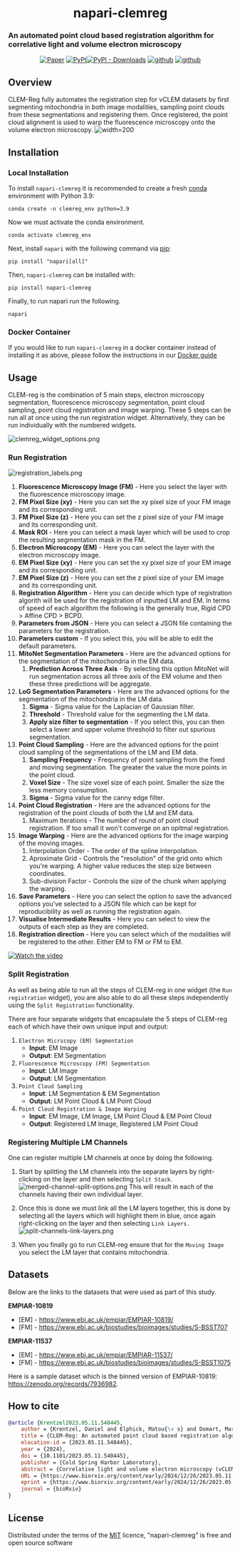 

<h1 align="center">
napari-clemreg

</h1>

### An automated point cloud based registration algorithm for correlative light and volume electron microscopy
<p align="center">
    <a href="https://www.biorxiv.org/content/10.1101/2023.05.11.540445v3"><img alt="Paper" src="https://img.shields.io/badge/paper-bioRxiv-%23b62b39"></a>
    <a href="https://pypi.org/project/napari-clemreg"><img alt="PyPI" src="https://img.shields.io/pypi/v/napari-clemreg.svg?color=green"></a><a href="https://pypistats.org/packages/napari-clemreg"><img alt="PyPI - Downloads" src="https://img.shields.io/pypi/dm/napari-clemreg"></a>
    <a href="https://github.com/krentzd/napari-clemreg/"><img alt="github" src="https://img.shields.io/github/stars/krentzd/napari-clemreg?style=social"></a>
    <a href="https://github.com/krentzd/napari-clemreg/"><img alt="github" src="https://img.shields.io/github/forks/krentzd/napari-clemreg?style=social"></a>
</p>

## Overview
CLEM-Reg fully automates the registration step for vCLEM datasets by first segmenting mitochondria in both image modalities, sampling point
clouds from these segmentations and registering them. Once registered, the point cloud alignment is used to warp the fluorescence microscopy onto the 
volume electron microscopy. 
![width=200](docs%2Fimages%2Fclemreg_algorithm.png)


## Installation
### Local Installation

To install `napari-clemreg` it is recommended to create a fresh [conda] environment with Python 3.9:

```
conda create -n clemreg_env python=3.9
```
Now we must activate the conda environment.

``` 
conda activate clemreg_env
```

Next, install `napari` with the following command via [pip]: 

```
pip install "napari[all]"
```

Then, `napari-clemreg` can be installed with:
```
pip install napari-clemreg
```

Finally, to run napari run the following.
```
napari
```

[//]: # (When installing `napari-clemreg` on a Windows machine, the following error might appear:)

[//]: # (```)

[//]: # (error Microsoft Visual C++ 14.0 is required)

[//]: # (```)

[//]: # (Ensure that [Visual Studios C++ 14.00]&#40;https://visualstudio.microsoft.com/thank-you-downloading-visual-studio/?sku=BuildTools&rel=16&#41; is installed)

### Docker Container
If you would like to run `napari-clemreg` in a docker container instead of installing it as above, please follow the instructions in our [Docker guide](docker_guide.md)

## Usage
CLEM-reg is the combination of 5 main steps, electron microscopy segmentation, fluorescence microscopy segmentation,
point cloud sampling, point cloud registration and image warping. These 5 steps 
can be run all at once using the run registration widget.
Alternatively, they can be run individually with the numbered widgets.

![clemreg_widget_options.png](docs%2Fimages%2Fnapari_dropdown.png)

### Run Registration

![registration_labels.png](docs%2Fimages%2Fclemreg_params.png)

1. **Fluorescence Microscopy Image (FM)** - Here you select the layer with the fluorescence microscopy image.
2. **FM Pixel Size (xy)** - Here you can set the xy pixel size of your FM image and its corresponding unit.
3. **FM Pixel Size (z)** - Here you can set the z pixel size of your FM image and its corresponding unit.
4. **Mask ROI** - Here you can select a mask layer which will be used to crop the resulting segmentation mask in the FM.
5. **Electron Microscopy (EM)** - Here you can select the layer with the electron microscopy image.
6. **EM Pixel Size (xy)** - Here you can set the xy pixel size of your EM image and its corresponding unit.
7. **EM Pixel Size (z)** - Here you can set the z pixel size of your EM image and its corresponding unit.
8. **Registration Algorithm** - Here you can decide which type of registration algorith will be used for the registration of inputted LM and EM. In terms of speed of each algorithm the following is the generally true, Rigid CPD > Affine CPD > BCPD.
9. **Parameters from JSON** - Here you can select a JSON file containing the parameters for the registration.
10. **Parameters custom** - If you select this, you will be able to edit the default parameters.
11. **MitoNet Segmentation Parameters** - Here are the advanced options for the segmentation of the mitochondria in the EM data.
    1. **Prediction Across Three Axis** - By selecting this option MitoNet will run segmentation across all three axis of the EM volume and then these three predictions will be aggregate.
12. **LoG Segmentation Parameters** - Here are the advanced options for the segmentation of the mitochondria in the LM data.
    1. **Sigma** - Sigma value for the Laplacian of Gaussian filter.
    2. **Threshold** - Threshold value for the segmenting the LM data.
    3. **Apply size filter to segmentation** - If you select this, you can then select a lower and upper volume threshold to filter out spurious segmentation.
13. **Point Cloud Sampling** - Here are the advanced options for the point cloud sampling of the segmentations of the LM and EM data.
    1. **Sampling Frequency** - Frequency of point sampling from the fixed and moving segmentation. The greater the value the more points in the point cloud.
    2. **Voxel Size** - The size voxel size of each point. Smaller the size the less memory consumption.
    3. **Sigma** - Sigma value for the canny edge filter.
14. **Point Cloud Registration** - Here are the advanced options for the registration of the point clouds of both the LM and EM data.
    1. Maximum Iterations - The number of round of point cloud registration. If too small it won't converge on an opitmal registration.
15. **Image Warping** - Here are the advanced options for the image warping of the moving images.
    1. Interpolation Order - The order of the spline interpolation.
    2. Aproximate Grid - Controls the "resolution" of the grid onto which you're warping. A higher value reduces the step size between coordinates.
    3. Sub-division Factor - Controls the size of the chunk when applying the warping.
16. **Save Parameters** - Here you can select the option to save the advanced options you've selected to a JSON file which can be kept for reproducibility as well as running the registration again.
17. **Visualise Intermediate Results** - Here you can select to view the outputs of each step as they are completed.
18. **Registration direction** - Here you can select which of the modalities will be registered to the other. Either EM to FM or FM to EM.

[![Watch the video](https://github.com/krentzd/napari-clemreg/blob/krentzd-patch-1/clem_reg_tutorial_thumbnail.png)](https://youtu.be/cypDti0UUwY)

### Split Registration
As well as being able to run all the steps of CLEM-reg in one widget (the `Run registration` widget),
you are also able to do all these steps independently using the `Split Registration` functionality. 

There are four separate widgets that encapsulate the 5 steps of CLEM-reg each of which have
their own unique input and output:
1. `Electron Micrscopy (EM) Segmentation` 
   - **Input**: EM Image
   - **Output**: EM Segmentation
2. `Fluorescence Microscopy (FM) Segmentation`
   - **Input**: LM Image
   - **Output**: LM Segmentation
3. `Point Cloud Sampling`
   - **Input**: LM Segmentation & EM Segmentation
   - **Output**: LM Point Cloud & LM Point Cloud
4. `Point Cloud Registration & Image Warping`
   - **Input**: EM Image, LM Image, LM Point Cloud & EM Point Cloud
   - **Output**: Registered LM Image, Registered LM Point Cloud

### Registering Multiple LM Channels
One can register multiple LM channels at once by doing the following.

1. Start by splitting the LM channels into the separate layers by right-clicking on
the layer and then selecting `Split Stack`.
![merged-channel-split-options.png](docs%2Fimages%2Fmerged-channel-split-options.png)
This will result in each of the channels having their own individual layer. 

2. Once this is done we must link all the LM layers together, this is done 
by selecting all the layers which will highlight them in blue, once again right-clicking
on the layer and then selecting `Link Layers.`
![split-channels-link-layers.png](docs%2Fimages%2Fsplit-channels-link-layers.png)

3. When you finally go to run CLEM-reg ensure that for the `Moving Image`
you select the LM layer that contains mitochondria.
## Datasets
Below are the links to the datasets that were used as part of this study.

**EMPIAR-10819**
- [EM] - https://www.ebi.ac.uk/empiar/EMPIAR-10819/
- [FM] - https://www.ebi.ac.uk/biostudies/bioimages/studies/S-BSST707

**EMPIAR-11537**
- [EM] - https://www.ebi.ac.uk/empiar/EMPIAR-11537/
- [FM] - https://www.ebi.ac.uk/biostudies/bioimages/studies/S-BSST1075

Here is a sample dataset which is the binned version of EMPIAR-10819: https://zenodo.org/records/7936982.

## How to cite
```bibtex
@article {Krentzel2023.05.11.540445,
	author = {Krentzel, Daniel and Elphick, Matou{\v s} and Domart, Marie-Charlotte and Peddie, Christopher J. and Laine, Romain F. and Shand, Cameron and Henriques, Ricardo and Collinson, Lucy M. and Jones, Martin L.},
	title = {CLEM-Reg: An automated point cloud based registration algorithm for correlative light and volume electron microscopy},
	elocation-id = {2023.05.11.540445},
	year = {2024},
	doi = {10.1101/2023.05.11.540445},
	publisher = {Cold Spring Harbor Laboratory},
	abstract = {Correlative light and volume electron microscopy (vCLEM) is a powerful imaging technique that enables the visualisation of fluorescently labelled proteins within their ultrastructural context on a subcellular level. Currently, expert microscopists align vCLEM acquisitions using time-consuming and subjective manual methods. This paper presents CLEM-Reg, an algorithm that automates the 3D alignment of vCLEM datasets by leveraging probabilistic point cloud registration techniques. These point clouds are derived from segmentations of common structures in each modality, created by state-of-the-art open-source methods, with the option to leverage alternative tools from other plugins or platforms. CLEM-Reg drastically reduces the time required to register vCLEM datasets to a few minutes and achieves correlation of fluorescent signal to sub-micron target structures in EM on three newly acquired vCLEM benchmark datasets (fluorescence microscopy combined with FIB-SEM or SBF-SEM). CLEM-Reg was then used to automatically obtain vCLEM overlays to unambiguously identify TGN46-positive transport carriers involved in the trafficking of proteins between the trans-Golgi network and plasma membrane. The datasets are available in the EMPIAR and BioStudies public image archives for reuse in testing and developing multimodal registration algorithms by the wider community. A napari plugin integrating the algorithm is also provided to aid end-user adoption.Competing Interest StatementThe authors have declared no competing interest.},
	URL = {https://www.biorxiv.org/content/early/2024/12/26/2023.05.11.540445},
	eprint = {https://www.biorxiv.org/content/early/2024/12/26/2023.05.11.540445.full.pdf},
	journal = {bioRxiv}
}
```
## License

Distributed under the terms of the [MIT] licence,
"napari-clemreg" is free and open source software

[napari]: https://github.com/napari/napari
[Cookiecutter]: https://github.com/audreyr/cookiecutter
[@napari]: https://github.com/napari
[MIT]: http://opensource.org/licenses/MIT
[BSD-3]: http://opensource.org/licenses/BSD-3-Clause
[GNU GPL v3.0]: http://www.gnu.org/licenses/gpl-3.0.txt
[GNU LGPL v3.0]: http://www.gnu.org/licenses/lgpl-3.0.txt
[Apache Software License 2.0]: http://www.apache.org/licenses/LICENSE-2.0
[Mozilla Public License 2.0]: https://www.mozilla.org/media/MPL/2.0/index.txt
[cookiecutter-napari-plugin]: https://github.com/napari/cookiecutter-napari-plugin
[file an issue]: https://github.com/krentzd/napari-clemreg/issues
[napari]: https://github.com/napari/napari
[tox]: https://tox.readthedocs.io/en/latest/
[pip]: https://pypi.org/project/pip/
[PyPI]: https://pypi.org/
[conda]: https://docs.conda.io/en/latest/

[//]: # (This [napari] plugin was generated with [Cookiecutter] using [@napari]'s [cookiecutter-napari-plugin] template.)
